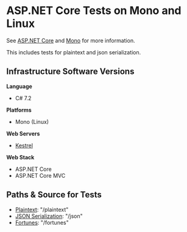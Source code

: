 # ASP.NET Core Tests on Mono and Linux

See [ASP.NET Core](https://github.com/aspnet) and [Mono](https://www.mono-project.com/) for more information.

This includes tests for plaintext and json serialization.

## Infrastructure Software Versions

**Language**

* C# 7.2

**Platforms**

* Mono (Linux)

**Web Servers**

* [Kestrel](https://github.com/aspnet/KestrelHttpServer)

**Web Stack**

* ASP.NET Core
* ASP.NET Core MVC

## Paths & Source for Tests

* [Plaintext](PlatformBenchmarks/BenchmarkApplication.Plaintext.cs): "/plaintext"
* [JSON Serialization](PlatformBenchmarks/BenchmarkApplication.Json.cs): "/json"
* [Fortunes](PlatformBenchmarks/BenchmarkApplication.Fortunes.cs): "/fortunes"